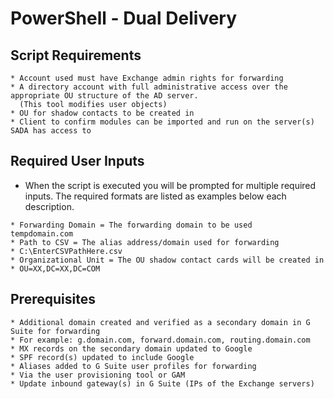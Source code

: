 # PowerShell - Dual Delivery

Script Requirements
-------------------
```
* Account used must have Exchange admin rights for forwarding
* A directory account with full administrative access over the appropriate OU structure of the AD server.
  (This tool modifies user objects)
* OU for shadow contacts to be created in
* Client to confirm modules can be imported and run on the server(s) SADA has access to
```


Required User Inputs
--------------------
* When the script is executed you will be prompted for multiple required inputs. The required formats are listed as examples below each description.
```
* Forwarding Domain = The forwarding domain to be used
tempdomain.com
* Path to CSV = The alias address/domain used for forwarding
* C:\EnterCSVPathHere.csv
* Organizational Unit = The OU shadow contact cards will be created in
* OU=XX,DC=XX,DC=COM
```


Prerequisites
-------------
```
* Additional domain created and verified as a secondary domain in G Suite for forwarding
* For example: g.domain.com, forward.domain.com, routing.domain.com
* MX records on the secondary domain updated to Google
* SPF record(s) updated to include Google
* Aliases added to G Suite user profiles for forwarding
* Via the user provisioning tool or GAM
* Update inbound gateway(s) in G Suite (IPs of the Exchange servers)
```